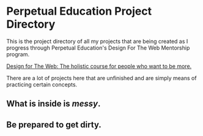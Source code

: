 # Perpetual Education Project Directory

This is the project directory of all my projects that are being created as I progress through Perpetual Education's Design For The Web Mentorship program.

[Design for The Web: The holistic course for people who want to be more.](https://perpetual.education/)

There are a lot of projects here that are unfinished and are simply means of practicing certain concepts. 

## What is inside is *messy*. 

## Be prepared to get **dirty**.

